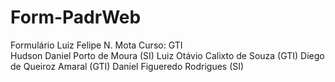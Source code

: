# Form-PadrWeb
Formulário
Luiz Felipe N. Mota   Curso: GTI
<br>
Hudson Daniel Porto de Moura (SI)
Luiz Otávio Calixto de Souza (GTI)
Diego de Queiroz Amaral (GTI)
Daniel Figueredo Rodrigues (SI)

